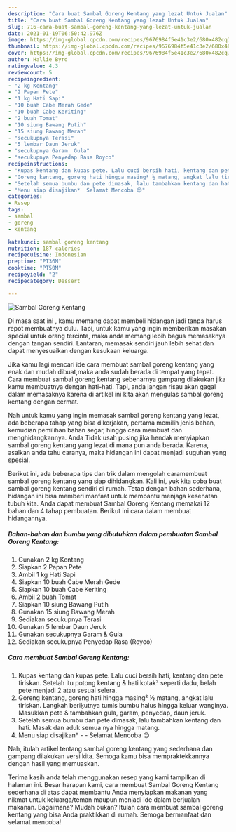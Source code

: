 ```yaml
---
description: "Cara buat Sambal Goreng Kentang yang lezat Untuk Jualan"
title: "Cara buat Sambal Goreng Kentang yang lezat Untuk Jualan"
slug: 716-cara-buat-sambal-goreng-kentang-yang-lezat-untuk-jualan
date: 2021-01-19T06:50:42.976Z
image: https://img-global.cpcdn.com/recipes/9676984f5e41c3e2/680x482cq70/sambal-goreng-kentang-foto-resep-utama.jpg
thumbnail: https://img-global.cpcdn.com/recipes/9676984f5e41c3e2/680x482cq70/sambal-goreng-kentang-foto-resep-utama.jpg
cover: https://img-global.cpcdn.com/recipes/9676984f5e41c3e2/680x482cq70/sambal-goreng-kentang-foto-resep-utama.jpg
author: Hallie Byrd
ratingvalue: 4.3
reviewcount: 5
recipeingredient:
- "2 kg Kentang"
- "2 Papan Pete"
- "1 kg Hati Sapi"
- "10 buah Cabe Merah Gede"
- "10 buah Cabe Keriting"
- "2 buah Tomat"
- "10 siung Bawang Putih"
- "15 siung Bawang Merah"
- "secukupnya Terasi"
- "5 lembar Daun Jeruk"
- "secukupnya Garam  Gula"
- "secukupnya Penyedap Rasa Royco"
recipeinstructions:
- "Kupas kentang dan kupas pete. Lalu cuci bersih hati, kentang dan pete tiriskan. Setelah itu potong kentang &amp; hati kotak² seperti dadu, belah pete menjadi 2 atau sesuai selera."
- "Goreng kentang, goreng hati hingga masing² ½ matang, angkat lalu tiriskan. Langkah beriķutnya tumis bumbu halus hingga keluar wanginya. Masukkan pete &amp; tambahkan gula, garam, penyedap, daun jeruk."
- "Setelah semua bumbu dan pete dimasak, lalu tambahkan kentang dan hati. Masak dan aduk semua nya hingga matang."
- "Menu siap disajikan*  Selamat Mencoba 😊"
categories:
- Resep
tags:
- sambal
- goreng
- kentang

katakunci: sambal goreng kentang 
nutrition: 187 calories
recipecuisine: Indonesian
preptime: "PT36M"
cooktime: "PT50M"
recipeyield: "2"
recipecategory: Dessert

---
```



![Sambal Goreng Kentang](https://img-global.cpcdn.com/recipes/9676984f5e41c3e2/680x482cq70/sambal-goreng-kentang-foto-resep-utama.jpg)

Di masa  saat ini , kamu memang dapat membeli hidangan jadi tanpa harus repot membuatnya dulu. Tapi, untuk kamu yang ingin memberikan masakan special untuk orang tercinta, maka anda memang lebih bagus memasaknya dengan tangan sendiri. Lantaran, memasak sendiri jauh lebih sehat dan dapat menyesuaikan dengan kesukaan keluarga.

Jika kamu lagi mencari ide cara membuat sambal goreng kentang yang enak dan mudah dibuat,maka anda sudah berada di tempat yang tepat. Cara membuat sambal goreng kentang  sebenarnya gampang dilakukan jika kamu membuatnya dengan hati-hati. Tapi, anda jangan risau akan gagal dalam memasaknya 
karena di artikel ini kita akan mengulas sambal goreng kentang dengan cermat.  



Nah untuk kamu yang ingin memasak sambal goreng kentang yang lezat, ada beberapa tahap yang bisa dikerjakan, pertama memilih jenis bahan, kemudian pemilihan bahan segar, hingga cara membuat dan menghidangkannya. Anda Tidak usah pusing jika hendak menyiapkan sambal goreng kentang yang lezat di mana pun anda berada. Karena, asalkan anda  tahu caranya, maka hidangan ini dapat menjadi suguhan yang spesial.

Berikut ini, ada beberapa tips dan trik dalam mengolah caramembuat sambal goreng kentang yang siap dihidangkan. Kali ini, yuk kita coba buat sambal goreng kentang sendiri di rumah. Tetap dengan bahan sederhana, hidangan ini bisa memberi manfaat untuk membantu menjaga kesehatan tubuh kita. Anda dapat membuat Sambal Goreng Kentang memakai 12 bahan dan 4 tahap pembuatan. Berikut ini cara dalam membuat hidangannya.

<!--inarticleads1-->

##### Bahan-bahan dan bumbu yang dibutuhkan dalam pembuatan Sambal Goreng Kentang:

1. Gunakan 2 kg Kentang
1. Siapkan 2 Papan Pete
1. Ambil 1 kg Hati Sapi
1. Siapkan 10 buah Cabe Merah Gede
1. Siapkan 10 buah Cabe Keriting
1. Ambil 2 buah Tomat
1. Siapkan 10 siung Bawang Putih
1. Gunakan 15 siung Bawang Merah
1. Sediakan secukupnya Terasi
1. Gunakan 5 lembar Daun Jeruk
1. Gunakan secukupnya Garam &amp; Gula
1. Sediakan secukupnya Penyedap Rasa (Royco)




<!--inarticleads2-->

##### Cara membuat Sambal Goreng Kentang:

1. Kupas kentang dan kupas pete. Lalu cuci bersih hati, kentang dan pete tiriskan. Setelah itu potong kentang &amp; hati kotak² seperti dadu, belah pete menjadi 2 atau sesuai selera.
1. Goreng kentang, goreng hati hingga masing² ½ matang, angkat lalu tiriskan. Langkah beriķutnya tumis bumbu halus hingga keluar wanginya. Masukkan pete &amp; tambahkan gula, garam, penyedap, daun jeruk.
1. Setelah semua bumbu dan pete dimasak, lalu tambahkan kentang dan hati. Masak dan aduk semua nya hingga matang.
1. Menu siap disajikan* -  - Selamat Mencoba 😊




Nah, itulah artikel tentang  sambal goreng kentang  yang sederhana dan gampang dilakukan versi kita. Semoga kamu bisa mempraktekkannya dengan hasil yang memuaskan. 

Terima kasih anda telah menggunakan resep yang kami tampilkan di halaman ini. Besar harapan kami, cara membuat  Sambal Goreng Kentang sederhana di atas dapat membantu Anda menyiapkan makanan yang nikmat untuk keluarga/teman maupun menjadi ide dalam berjualan makanan. Bagaimana? Mudah bukan? Itulah cara membuat sambal goreng kentang yang bisa Anda praktikkan di rumah. Semoga bermanfaat dan selamat mencoba!

